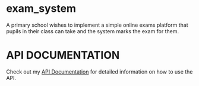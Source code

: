 # exam_system
A primary school wishes to implement a simple online exams platform that pupils in their class can take and the system marks the exam for them.

# API DOCUMENTATION
Check out my [API Documentation](https://documenter.getpostman.com/view/14493731/2sA2rFQzFn) for detailed information on how to use the API.
